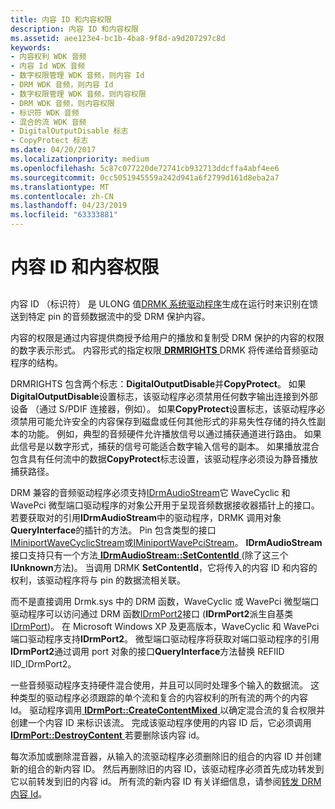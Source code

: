 ```yaml
---
title: 内容 ID 和内容权限
description: 内容 ID 和内容权限
ms.assetid: aee123e4-bc1b-4ba8-9f8d-a9d207297c8d
keywords:
- 内容权利 WDK 音频
- 内容 Id WDK 音频
- 数字权限管理 WDK 音频，则内容 Id
- DRM WDK 音频，则内容 Id
- 数字权限管理 WDK 音频，则内容权限
- DRM WDK 音频，则内容权限
- 标识符 WDK 音频
- 混合的流 WDK 音频
- DigitalOutputDisable 标志
- CopyProtect 标志
ms.date: 04/20/2017
ms.localizationpriority: medium
ms.openlocfilehash: 5c87c077220de72741cb932713ddcffa4abf4ee6
ms.sourcegitcommit: 0cc5051945559a242d941a6f2799d161d8eba2a7
ms.translationtype: MT
ms.contentlocale: zh-CN
ms.lasthandoff: 04/23/2019
ms.locfileid: "63333881"
---
```

# <a name="content-ids-and-content-rights"></a>内容 ID 和内容权限


## <span id="content_ids_and_content_rights"></span><span id="CONTENT_IDS_AND_CONTENT_RIGHTS"></span>


内容 ID （标识符） 是 ULONG 值[DRMK 系统驱动程序](kernel-mode-wdm-audio-components.md#drmk_system_driver)生成在运行时来识别在馈送到特定 pin 的音频数据流中的受 DRM 保护内容。

内容的权限是通过内容提供商授予给用户的播放和复制受 DRM 保护的内容的权限的数字表示形式。 内容形式的指定权限[ **DRMRIGHTS** ](https://msdn.microsoft.com/library/windows/hardware/ff536355) DRMK 将传递给音频驱动程序的结构。

DRMRIGHTS 包含两个标志：**DigitalOutputDisable**并**CopyProtect**。 如果**DigitalOutputDisable**设置标志，该驱动程序必须禁用任何数字输出连接到外部设备 （通过 S/PDIF 连接器，例如）。 如果**CopyProtect**设置标志，该驱动程序必须禁用可能允许安全的内容保存到磁盘或任何其他形式的非易失性存储的持久性副本的功能。 例如，典型的音频硬件允许播放信号以通过捕获通道进行路由。 如果此信号是以数字形式，捕获的信号可能适合数字输入信号的副本。 如果播放混合包含具有任何流中的数据**CopyProtect**标志设置，该驱动程序必须设为静音播放捕获路径。

DRM 兼容的音频驱动程序必须支持[IDrmAudioStream](https://msdn.microsoft.com/library/windows/hardware/ff536568)它 WaveCyclic 和 WavePci 微型端口驱动程序的对象公开用于呈现音频数据接收器插针上的接口。 若要获取对的引用**IDrmAudioStream**中的驱动程序，DRMK 调用对象**QueryInterface**的插针的方法。 Pin 包含类型的接口[IMiniportWaveCyclicStream](https://msdn.microsoft.com/library/windows/hardware/ff536715)或[IMiniportWavePciStream](https://msdn.microsoft.com/library/windows/hardware/ff536725)。 **IDrmAudioStream**接口支持只有一个方法[ **IDrmAudioStream::SetContentId** ](https://msdn.microsoft.com/library/windows/hardware/ff536570) (除了这三个**IUnknown**方法)。 当调用 DRMK **SetContentId**，它将传入的内容 ID 和内容的权利，该驱动程序将与 pin 的数据流相关联。

而不是直接调用 Drmk.sys 中的 DRM 函数，WaveCyclic 或 WavePci 微型端口驱动程序可以访问通过 DRM 函数[IDrmPort2](https://msdn.microsoft.com/library/windows/hardware/ff536573)接口 (**IDrmPort2**派生自基类[IDrmPort](https://msdn.microsoft.com/library/windows/hardware/ff536571))。 在 Microsoft Windows XP 及更高版本，WaveCyclic 和 WavePci 端口驱动程序支持**IDrmPort2**。 微型端口驱动程序将获取对端口驱动程序的引用**IDrmPort2**通过调用 port 对象的接口**QueryInterface**方法替换 REFIID IID\_IDrmPort2。

一些音频驱动程序支持硬件混合使用，并且可以同时处理多个输入的数据流。 这种类型的驱动程序必须跟踪的单个流和复合的内容权利的所有流的两个的内容 Id。 驱动程序调用[ **IDrmPort::CreateContentMixed** ](https://msdn.microsoft.com/library/windows/hardware/ff536581)以确定混合流的复合权限并创建一个内容 ID 来标识该流。 完成该驱动程序使用的内容 ID 后，它必须调用[ **IDrmPort::DestroyContent** ](https://msdn.microsoft.com/library/windows/hardware/ff536583)若要删除该内容 id。

每次添加或删除混音器，从输入的流驱动程序必须删除旧的组合的内容 ID 并创建新的组合的新内容 ID。 然后再删除旧的内容 ID，该驱动程序必须首先成功转发到它以前转发到旧的内容 id。 所有流的新内容 ID 有关详细信息，请参阅[转发 DRM 内容 Id](forwarding-drm-content-ids.md)。

 

 




